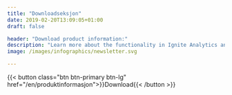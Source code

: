 ```yaml
---
title: "Downloadseksjon"
date: 2019-02-20T13:09:05+01:00
draft: false

header: "Download product information:"
description: "Learn more about the functionality in Ignite Analytics and how the platform can help you and your business"
image: /images/infographics/newsletter.svg

---
```

{{< button class="btn btn-primary btn-lg" href="/en/produktinformasjon">}}Download<i class="fas fa-download btn-icon"></i>{{< /button >}}